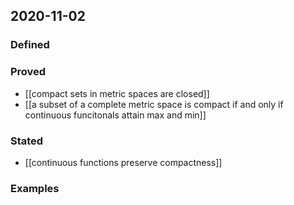 ## 2020-11-02
### Defined
### Proved
- [[compact sets in metric spaces are closed]]
- [[a subset of a complete metric space is compact if and only if continuous funcitonals attain max and min]]
### Stated
 - [[continuous functions preserve compactness]]
### Examples